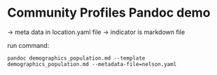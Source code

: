 # Community Profiles Pandoc demo

-> meta data in location.yaml file
-> indicator is markdown file

run command:
```
pandoc demographics_population.md --template demographics_population.md --metadata-file=nelson.yaml
```
